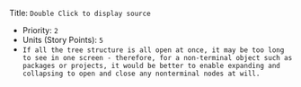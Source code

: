 Title: `Double Click to display source`
  - Priority: `2`
  - Units (Story Points): `5`
  - `If all the tree structure is all open at once, it may be too long to see in one screen - therefore, for a non-terminal object such as packages or projects, it would be better to enable expanding and collapsing to open and close any nonterminal nodes at will. `